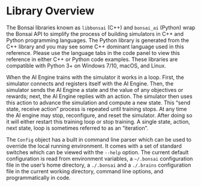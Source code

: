 # Library Overview

The Bonsai libraries known as `libbonsai` (C++) and `bonsai_ai` (Python) wrap the Bonsai API to simplify the process of building simulators in C++ and Python programming languages. The Python library is generated from the C++ library and you may see some C++ dominant language used in this reference. Please use the language tabs in the code panel to view this reference in either C++ or Python code examples. These libraries are compatible with Python 3+ on Windows 7/10, macOS, and Linux.

When the AI Engine trains with the simulator it works in a loop. First, the simulator connects and registers itself with the AI Engine. Then, the simulator sends the AI Engine a state and the value of any objectives or rewards; next, the AI Engine replies with an action. The simulator then uses this action to advance the simulation and compute a new state. This “send state, receive action” process is repeated until training stops. At any time the AI engine may stop, reconfigure, and reset the simulator. After doing so it will either restart this training loop or stop training. A single state, action, next state, loop is sometimes referred to as an “iteration”.

The `Config` object has a built in command line parser which can be used to override the local running environment. It comes with a set of standard switches which can be viewed with the `--help` option. The current default configuration is read from environment variables, a `~/.bonsai` configuration file in the user’s home directory, a `./.bonsai` and a `./.brains` configuration file in the current working directory, command line options, and programmatically in code.